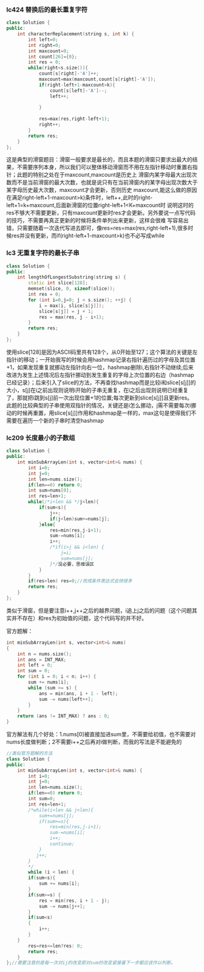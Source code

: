 ### lc424 替换后的最长重复字符
```cpp
class Solution {
public:
    int characterReplacement(string s, int k) {
        int left=0;
        int right=0;
        int maxcount=0;
        int count[26]={0};
        int res = 0;
        while(right<s.size()){
            count[s[right]-'A']++;
            maxcount=max(maxcount,count[s[right]-'A']);
            if(right-left+1-maxcount>k){
                count[s[left]-'A']--;
                left++;
     
            }
            
            res=max(res,right-left+1);
            right++;  
        }
        return res;
    }
};
```
这是典型的滑窗题目：滑窗一般要求是最长的，而且本题的滑窗只要求出最大的结果，不需要序列本身，所以我们可以整体移动滑窗而不用在左指针移动时重置右指针；此题的特别之处在于maxcount,maxcount是历史上
滑窗内某字母最大出现次数而不是当前滑窗的最大次数，也就是说只有在当前滑窗内的某字母出现次数大于某字母历史最大次数，maxcount才会更新，否则历史
maxcount,能这么做的原因在满足right-left+1-maxcount>k)条件时，left++,此时的right-left+1=k+maxcount,后面新滑窗的位置right-left+1<K+maxcount时
说明这时的res不够大不需要更新，只有maxcount更新时res才会更新。另外要说一点写代码的技巧，不需要再真正更新的时候将条件单列出来更新，这样会很难
写容易出错，只需要随着一次迭代写进去即可，像res=res=max(res,right-left+1),很多时候res并没有更新，而if(right-left+1-maxcount>k)也不必写成while

### lc3 无重复字符的最长子串
```cpp
class Solution {
public:
    int lengthOfLongestSubstring(string s) {
        static int slice[128];
        memset(slice, 0, sizeof(slice));
        int res = 0;
        for (int i=0,j=0; j < s.size(); ++j) {
            i = max(i, slice[s[j]]);
            slice[s[j]] = j + 1;
            res = max(res, j - i+1);
        }
        return res;
    }
};
```
使用slice[128]是因为ASCII码里共有128个，从0开始至127；这个算法的关键是左指针i的移动；一开始我写的时候会用hashmap记录右指针遍历过的字母及其位置+1，如果发现重复就挪动左指针向右一位，hashmap删除i,右指针不动继续;后来改进为发生上述情况后左指针挪动到发生重复的字母上次位置的右边（hashmap已经记录）；后来引入了slice的方法，不再查找hashmap而是比较i和slice[s[j]]的大小，s[j]在i之前出现则说明i开始的子串无重复，在i之后出现则说明已经重复了，那就把i跳到s[j]前一次出现位置+1的位置;每次更新到slice[s[j]]且更新res。
此题的比较典型的子串使用双指针的情况，关键还是i怎么挪动，j需不需要每次i挪动的时候再重置，用slice[s[j]]作用和hashmap是一样的，max这句是使得我们不需要在遍历一个新的子串时清空hashmap

### lc209 长度最小的子数组
```cpp
class Solution {
public:
    int minSubArrayLen(int s, vector<int>& nums) {
        int i=0;
        int j=0;
        int len=nums.size();
        if(len==0) return 0;
        int sum=nums[0];
        int res=len+1;
        while(/*i<len && */j<len){
            if(sum<s){
                j++;
                if(j<len)sum+=nums[j];
            }else{
                res=min(res,j-i+1); 
                sum-=nums[i];
                i++;
                /*if(i>j && i<len) {
                    j=i;
                    sum=nums[j];
                }*/没必要，思维误区
            }
        }
        if(res>len) res=0;//改成条件表达式会快很多
        return res;
    }
};
```
类似于滑窗，但是要注意i++,j++之后的越界问题，i追上j之后的问题（这个问题其实并不存在）和res为初始值的问题，这个代码写的并不好。

官方题解：
```cpp
int minSubArrayLen(int s, vector<int>& nums)
{
    int n = nums.size();
    int ans = INT_MAX;
    int left = 0;
    int sum = 0;
    for (int i = 0; i < n; i++) {
        sum += nums[i];
        while (sum >= s) {
            ans = min(ans, i + 1 - left);
            sum -= nums[left++];
        }
    }
    return (ans != INT_MAX) ? ans : 0;
}
```
官方解法有几个好处：1.nums[0]被直接加进sum里，不需要给初值，也不需要对nums长度做判断；2不需要i++之后再对i做判断，而我的写法是不能避免的
```cpp
//类似官方题解的方法
class Solution {
public:
    int minSubArrayLen(int s, vector<int>& nums) {
        int i=0;
        int j=0;
        int len=nums.size();
        if(len==0) return 0;
        int sum=0;
        int res=len+1;
        /*while(i<len && j<len){
            sum+=nums[j];
            if(sum>=s){
                res=min(res,j-i+1); 
                sum-=nums[i];
                i++;
                continue;
            }
           j++;
        }
        */
        while (i < len) {
        if(sum<s){
            sum += nums[i];
        }
        if(sum>=s) {
            res = min(res, i + 1 - j);
            sum -= nums[j++];
        }
        if(sum<s)
        {
            i++;
        }
    }
        res=res<=len?res: 0;
        return res;
    }
};//需要注意的是每一次对ij的改变即对sum的改变紧接着下一步都应该作以判断。
```
